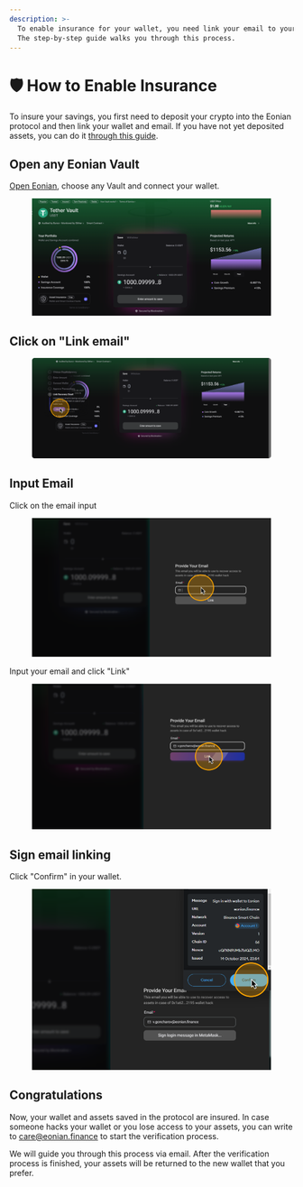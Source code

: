 ```yaml
---
description: >-
  To enable insurance for your wallet, you need link your email to your wallet.
  The step-by-step guide walks you through this process.
---
```


# 🛡️ How to Enable Insurance

To insure your savings, you first need to deposit your crypto into the Eonian protocol and then link your wallet and email. If you have not yet deposited assets, you can do it [through this guide](start-to-earn-crypto.md).

## Open any Eonian Vault

[Open Eonian](https://eonian.finance/earn), choose any Vault and connect your wallet.

<figure><img src="../../.gitbook/assets/image (18).png" alt=""><figcaption></figcaption></figure>

## Click on "Link email"

<figure><img src="../../.gitbook/assets/image (19).png" alt=""><figcaption></figcaption></figure>

## Input Email

Click on the email input

<figure><img src="../../.gitbook/assets/4fb04ed2-3564-4752-acc9-a3a44ba8e524.png" alt=""><figcaption></figcaption></figure>

Input your email and click "Link"

<figure><img src="../../.gitbook/assets/a46426f4-87f6-432d-a5c0-12f3a0f91c22.png" alt=""><figcaption></figcaption></figure>

## Sign email linking

Click "Confirm" in your wallet.

<figure><img src="../../.gitbook/assets/43a16621-e48b-4571-80bb-5ae9a14dc38b.png" alt=""><figcaption></figcaption></figure>

## Congratulations

Now, your wallet and assets saved in the protocol are insured. In case someone hacks your wallet or you lose access to your assets, you can write to [care@eonian.finance](mailto:care@eonian.finance) to start the verification process.

We will guide you through this process via email. After the verification process is finished, your assets will be returned to the new wallet that you prefer.
